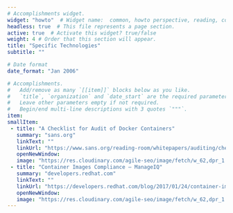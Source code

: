 ```yaml
---
# Accomplishments widget.
widget: "howto"  # Widget name:  common, howto perspective, reading, cd-with-jenkins-and-docker  etc
headless: true  # This file represents a page section.
active: true  # Activate this widget? true/false
weight: 4 # Order that this section will appear.
title: "Specific Technologies"
subtitle: ""

# Date format
date_format: "Jan 2006"

# Accomplishments.
#   Add/remove as many `[[item]]` blocks below as you like.
#   `title`, `organization` and `date_start` are the required parameters.
#   Leave other parameters empty if not required.
#   Begin/end multi-line descriptions with 3 quotes `"""`.
item:
smallItem: 
 - title: "A Checklist for Audit of Docker Containers"
   summary: "sans.org"
   linkText: ""
   linkUrl: "https://www.sans.org/reading-room/whitepapers/auditing/checklist-audit-docker-containers-37437"
   openNewWindow: 
   image: "https://res.cloudinary.com/agile-seo/image/fetch/w_62,dpr_1.0,d_blank_am8gzx.png/https%3A%2F%2Flogo.clearbit.com%2Fsans.org%3Fsize%3D250" 
 - title: "Container Images Compliance – ManageIQ"
   summary: "developers.redhat.com"
   linkText: ""
   linkUrl: "https://developers.redhat.com/blog/2017/01/24/container-images-compliance-what-we-built-at-manageiq-to-remove-a-security-pain-point-part-1/"
   openNewWindow: 
   image: "https://res.cloudinary.com/agile-seo/image/fetch/w_62,dpr_1.0,d_blank_am8gzx.png/https%3A%2F%2Flogo.clearbit.com%2Fdevelopers.redhat.com%3Fsize%3D250" 
---
```

          